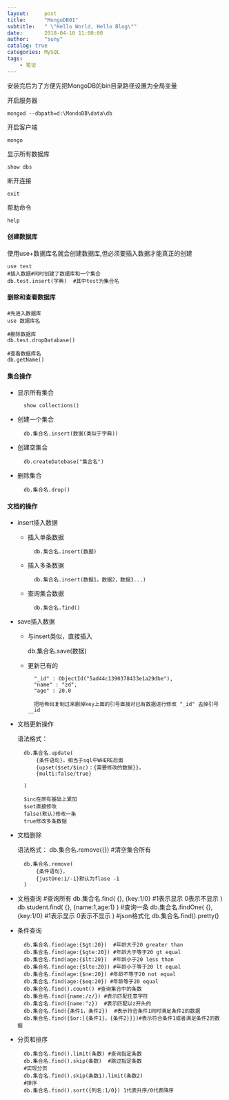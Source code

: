 ```yaml
---
layout:     post
title:      "MongoDB01"
subtitle:   " \"Hello World, Hello Blog\""
date:       2018-04-10 11:00:00
author:     "suny"
catalog: true
categories: MySQL
tags:
    - 笔记
---
```




安装完后为了方便先把MongoDB的bin目录路径设置为全局变量


开启服务器

	mongod --dbpath=d:\MondoDB\data\db

开启客户端

	mongo

显示所有数据库

	show dbs

断开连接

	exit

帮助命令

	help

#### 创建数据库

使用use+数据库名就会创建数据库,但必须要插入数据才能真正的创建

	use test
	#插入数据#同时创建了数据库和一个集合
	db.test.insert(字典)  #其中test为集合名 

#### 删除和查看数据库

	#先进入数据库
	use 数据库名

	#删除数据库
	db.test.dropDatabase()

	#查看数据库名
	db.getName()

#### 集合操作

- 显示所有集合
		
		show collections()

- 创建一个集合

		db.集合名.insert(数据(类似于字典))  

- 创建空集合

		db.createDatebase("集合名")

- 删除集合

		db.集合名.drop()

#### 文档的操作

- insert插入数据

	- 插入单条数据
	 
			db.集合名.insert(数据)

	- 插入多条数据
	
			db.集合名.insert(数据1，数据2，数据3...)
	
	- 查询集合数据

			db.集合名.find()

- save插入数据

	- 与insert类似，直接插入

		db.集合名.save(数据)

	- 更新已有的

			"_id" : ObjectId("5ad44c1390378433e1a29dbe"), 
	    	"name" : "zd", 
	    	"age" : 20.0
	
			把哈希码复制过来删掉key上面的引号直接对已有数据进行修改 "_id" 去掉引号 __id

- 文档更新操作

	语法格式：
		
		db.集合名.update(
			{条件语句}，相当于sql中WHERE后面
			{upset($set/$inc)：{需要修改的数据}}，
			{multi:false/true}

		)

		$inc在原有基础上累加
		$set直接修改
		false(默认)修改一条
		true修改多条数据

- 文档删除

	语法格式：
		db.集合名.remove({}) #清空集合所有

		db.集合名.remove(
			{条件语句}，
			{justOne:1/-1}默认为flase -1
		)

- 文档查询
		#查询所有
		db.集合名.find(
			{},
			{key:1/0} #1表示显示 0表示不显示
		)
		db.student.find(
			{},
			{name:1,age:1}
		)
		#查询一条
		db.集合名.findOne(
			{},
			{key:1/0} #1表示显示 0表示不显示
		)
		#json格式化
		db.集合名.find().pretty()

- 条件查询
	
		db.集合名.find(age:{$gt:20})  #年龄大于20 greater than
		db.集合名.find(age:{$gte:20}) #年龄大于等于20 gt equal 
		db.集合名.find(age:{$lt:20})  #年龄小于20 less than
		db.集合名.find(age:{$lte:20}) #年龄小于等于20 lt equal
		db.集合名.find(age:{$ne:20}) #年龄不等于20 not equal
		db.集合名.find(age:{$eq:20}) #年龄等于20 equal
		db.集合名.find().count() #查询集合中的条数
		db.集合名.find({name:/z/}) #表示匹配任意字符
		db.集合名.find({name:^z})  #表示匹配以z开头的
		db.集合名.find({条件1，条件2})  #表示符合条件1同时满足条件2的数据
		db.集合名.find({$or:[{条件1}，{条件2}]})#表示符合条件1或者满足条件2的数据

- 分页和排序

		db.集合名.find().limit(条数) #查询指定条数
		db.集合名.find().skip(条数)  #跳过指定条数
		#实现分页
		db.集合名.find().skip(条数1).limit(条数2)
		#排序
		db.集合名.find().sort({列名:1/0}) 1代表升序/0代表降序 

	



	
 	
			

    










